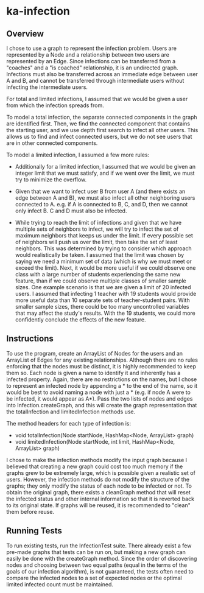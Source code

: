 # ka-infection

## Overview

I chose to use a graph to represent the infection problem. Users are represented by a Node and a relationship between two users are represented by an Edge. Since infections can be transferred from a "coaches" and a "is coached" relationship, it is an undirected graph. Infections must also be transferred across an immediate edge between user A and B, and cannot be transferred through intermediate users without infecting the intermediate users.

For total and limited infections, I assumed that we would be given a user from which the infection spreads from.

To model a total infection, the separate connected components in the graph are identified first. Then, we find the connected component that contains the starting user, and we use depth first search to infect all other users. This allows us to find and infect connected users, but we do not see users that are in other connected components.

To model a limited infection, I assumed a few more rules:
- Additionally for a limited infection, I assumed that we would be given an integer limit that we must satisfy, and if we went over the limit, we must try to minimize the overflow.
- Given that we want to infect user B from user A (and there exists an edge between A and B), we must also infect all other neighboring users connected to A. e.g. if A is connected to B, C, and D, then we cannot only infect B. C and D must also be infected.

- While trying to reach the limit of infections and given that we have multiple sets of neighbors to infect, we will try to infect the set of maximum neighbors that keeps us under the limit. If every possible set of neighbors will push us over the limit, then take the set of least neighbors. This was determined by trying to consider which approach would realistically be taken. I assumed that the limit was chosen by saying we need a minimum set of data (which is why we must meet or exceed the limit). Next, it would be more useful if we could observe one class with a large number of students experiencing the same new feature, than if we could observe multiple classes of smaller sample sizes. One example scenario is that we are given a limit of 20 infected users. I assumed that infecting 1 teacher with 19 students would provide more useful data than 10 separate sets of teacher-student pairs. With smaller sample sizes, there could be too many uncontrolled variables that may affect the study's results. With the 19 students, we could more confidently conclude the effects of the new feature.

## Instructions

To use the program, create an ArrayList of Nodes for the users and an ArrayList of Edges for any existing relationships. Although there are no rules enforcing that the nodes must be distinct, it is highly recommended to keep them so. Each node is given a name to identify it and inherently has a infected property. Again, there are no restrictions on the names, but I chose to represent an infected node by appending a * to the end of the name, so it would be best to avoid naming a node with just a * (e.g. if node A were to be infected, it would appear as A*).
Pass the two lists of nodes and edges into Infection.createGraph, and this will create the graph representation that the totalInfection and limitedInfection methods use.

The method headers for each type of infection is:
- void totalInfection(Node startNode, HashMap<Node, ArrayList<Node>> graph)
- void limitedInfection(Node startNode, int limit, HashMap<Node, ArrayList<Node>> graph)

I chose to make the infection methods modify the input graph because I believed that creating a new graph could cost too much memory if the graphs grew to be extremely large, which is possible given a realistic set of users. However, the infection methods do not modify the structure of the graphs; they only modify the status of each node to be infected or not. To obtain the original graph, there exists a cleanGraph method that will reset the infected status and other internal information so that it is reverted back to its original state. If graphs will be reused, it is recommended to "clean" them before reuse.

## Running Tests
To run existing tests, run the InfectionTest suite. There already exist a few pre-made graphs that tests can be run on, but making a new graph can easily be done with the createGraph method. Since the order of discovering nodes and choosing between two equal paths (equal in the terms of the goals of our infection algorithm), is not guaranteed, the tests often need to compare the infected nodes to a set of expected nodes or the optimal limited infected count must be maintained. 

